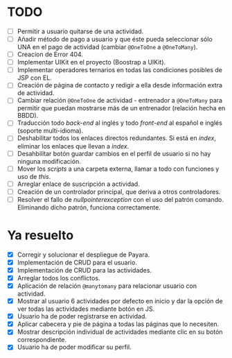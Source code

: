 # TODO

- [ ] Permitir a usuario quitarse de una actividad.
- [ ] Añadir método de pago a usuario y que éste pueda seleccionar sólo UNA en el pago de actividad (cambiar `@OneToOne` a `@OneToMany`).
- [ ] Creacion de Error 404.
- [ ] Implementar UIKit en el proyecto (Boostrap a UIKit).
- [ ] Implementar operadores ternarios en todas las condiciones posibles de JSP con EL.
- [ ] Creación de página de contacto y redigir a ella desde información extra de actividad.
- [ ] Cambiar relación `@OneToOne` de actividad - entrenador a `@OneToMany` para permitir que puedan mostrarse más de un entrenador (relación hecha en BBDD).
- [ ] Traducción todo *back-end* al inglés y todo *front-end* al español e inglés (soporte multi-idioma).
- [ ] Deshabilitar todos los enlaces directos redundantes. Si está en *index*, eliminar los enlaces que llevan a *index*.
- [ ] Desahbilitar botón guardar cambios en el perfil de usuario si no hay ninguna modificación.
- [ ] Mover los *scripts* a una carpeta externa, llamar a todo con funciones y uso de *this*.
- [ ] Arreglar enlace de suscripción a actividad.
- [ ] Creación de un controlador principal, que deriva a otros controladores.
- [ ] Resolver el fallo de *nullpointerexception* con el uso del patrón comando. Eliminando dicho patrón, funciona correctamente.

# Ya resuelto

-  [x] Corregir y solucionar el despliegue de Payara.
-  [x] Implementación de CRUD para el usuario.
-  [x] Implementación de CRUD para las actividades.
-  [x] Arreglar todos los conflictos.
-  [x] Aplicación de relación `@manytomany` para relacionar usuario con actividad.
-  [x] Mostrar al usuario 6 actividades por defecto en inicio y dar la opción de ver todas las actividades mediante botón en JS.
-  [x] Usuario ha de poder registrarse en actividad.
-  [x] Aplicar cabecera y pie de página a todas las páginas que lo necesiten.
-  [x] Mostrar descripción individual de actividades mediante clic en su botón correspondiente.
-  [x] Usuario ha de poder modificar su perfil.
